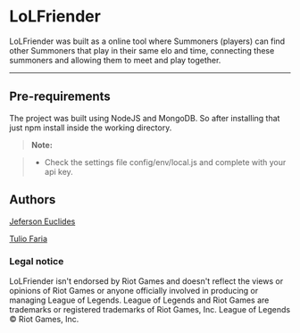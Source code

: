 LoLFriender
===================

LoLFriender was built as a online tool where Summoners (players) can find other Summoners that play in their same elo and time, connecting these summoners and allowing them to meet and play together.

----------


Pre-requirements
-------------

The project was built using NodeJS and MongoDB. So after installing that just npm install inside the working directory. 

> **Note:**

> - Check the settings file config/env/local.js and complete with your api key.


Authors
-------------

[Jeferson Euclides](https://github.com/JefersonS)

[Tulio Faria](https://github.com/tuliofaria)


### Legal notice

LoLFriender isn't endorsed by Riot Games and doesn't reflect the views or opinions of Riot Games or anyone officially involved in producing or managing League of Legends. League of Legends and Riot Games are trademarks or registered trademarks of Riot Games, Inc. League of Legends © Riot Games, Inc.